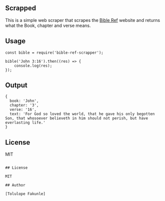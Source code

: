 ## Scrapped

This is a simple web scraper that scrapes the [Bible Ref](https://www.bibleref.com//) website and returns what the Book, chapter and verse means.

## Usage

```node
const bible = require('bible-ref-scrapper');

bible('John 3:16').then((res) => {
    console.log(res);
});
```

## Output

```node
{
  book: 'John',
  chapter: '3',
  verse: '16',
  text: 'For God so loved the world, that he gave his only begotten Son, that whosoever believeth in him should not perish, but have everlasting life.'
}
```

## License

MIT
```

## License

MIT

## Author

[Tolulope Fakunle]




